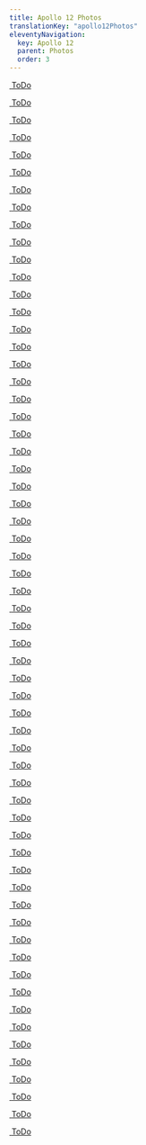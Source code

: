 ```yaml
---
title: Apollo 12 Photos
translationKey: "apollo12Photos"
eleventyNavigation:
  key: Apollo 12
  parent: Photos
  order: 3
---
```

<div class="pswp-gallery" id="my-gallery">
  <div class="photoContainer">

  <a href="/assets/img/apollo/apollo-12/AS12-46-6718.jpg" 
    data-pswp-width="2000" 
    data-pswp-height="2000" 
    target="_blank">
    <img src="/assets/img/apollo/apollo-12/thumbnails/AS12-46-6718.jpg" alt="" />
    <span class="pswp-caption-content">ToDo</span>
  </a>

  <a href="/assets/img/apollo/apollo-12/AS12-46-6726.jpg" 
    data-pswp-width="2000" 
    data-pswp-height="2000" 
    target="_blank">
    <img src="/assets/img/apollo/apollo-12/thumbnails/AS12-46-6726.jpg" alt="" />
    <span class="pswp-caption-content">ToDo</span>
  </a>

  <a href="/assets/img/apollo/apollo-12/AS12-46-6741.jpg" 
    data-pswp-width="2000" 
    data-pswp-height="2000" 
    target="_blank">
    <img src="/assets/img/apollo/apollo-12/thumbnails/AS12-46-6741.jpg" alt="" />
    <span class="pswp-caption-content">ToDo</span>
  </a>

  <a href="/assets/img/apollo/apollo-12/AS12-46-6751.jpg" 
    data-pswp-width="2000" 
    data-pswp-height="2000" 
    target="_blank">
    <img src="/assets/img/apollo/apollo-12/thumbnails/AS12-46-6751.jpg" alt="" />
    <span class="pswp-caption-content">ToDo</span>
  </a>

  <a href="/assets/img/apollo/apollo-12/AS12-46-6755.jpg" 
    data-pswp-width="2000" 
    data-pswp-height="2000" 
    target="_blank">
    <img src="/assets/img/apollo/apollo-12/thumbnails/AS12-46-6755.jpg" alt="" />
    <span class="pswp-caption-content">ToDo</span>
  </a>

  <a href="/assets/img/apollo/apollo-12/AS12-46-6777.jpg" 
    data-pswp-width="2000" 
    data-pswp-height="2000" 
    target="_blank">
    <img src="/assets/img/apollo/apollo-12/thumbnails/AS12-46-6777.jpg" alt="" />
    <span class="pswp-caption-content">ToDo</span>
  </a>

  <a href="/assets/img/apollo/apollo-12/AS12-46-6779.jpg" 
    data-pswp-width="2000" 
    data-pswp-height="2000" 
    target="_blank">
    <img src="/assets/img/apollo/apollo-12/thumbnails/AS12-46-6779.jpg" alt="" />
    <span class="pswp-caption-content">ToDo</span>
  </a>

  <a href="/assets/img/apollo/apollo-12/AS12-46-6784.jpg" 
    data-pswp-width="2000" 
    data-pswp-height="2000" 
    target="_blank">
    <img src="/assets/img/apollo/apollo-12/thumbnails/AS12-46-6784.jpg" alt="" />
    <span class="pswp-caption-content">ToDo</span>
  </a>

  <a href="/assets/img/apollo/apollo-12/AS12-46-6790.jpg" 
    data-pswp-width="2000" 
    data-pswp-height="2000" 
    target="_blank">
    <img src="/assets/img/apollo/apollo-12/thumbnails/AS12-46-6790.jpg" alt="" />
    <span class="pswp-caption-content">ToDo</span>
  </a>

  <a href="/assets/img/apollo/apollo-12/AS12-46-6791.jpg" 
    data-pswp-width="2000" 
    data-pswp-height="2000" 
    target="_blank">
    <img src="/assets/img/apollo/apollo-12/thumbnails/AS12-46-6791.jpg" alt="" />
    <span class="pswp-caption-content">ToDo</span>
  </a>

  <a href="/assets/img/apollo/apollo-12/AS12-46-6812.jpg" 
    data-pswp-width="2000" 
    data-pswp-height="2000" 
    target="_blank">
    <img src="/assets/img/apollo/apollo-12/thumbnails/AS12-46-6812.jpg" alt="" />
    <span class="pswp-caption-content">ToDo</span>
  </a>

  <a href="/assets/img/apollo/apollo-12/AS12-46-6813.jpg" 
    data-pswp-width="2000" 
    data-pswp-height="2000" 
    target="_blank">
    <img src="/assets/img/apollo/apollo-12/thumbnails/AS12-46-6813.jpg" alt="" />
    <span class="pswp-caption-content">ToDo</span>
  </a>

  <a href="/assets/img/apollo/apollo-12/AS12-46-6820.jpg" 
    data-pswp-width="2000" 
    data-pswp-height="2000" 
    target="_blank">
    <img src="/assets/img/apollo/apollo-12/thumbnails/AS12-46-6820.jpg" alt="" />
    <span class="pswp-caption-content">ToDo</span>
  </a>

  <a href="/assets/img/apollo/apollo-12/AS12-46-6838.jpg" 
    data-pswp-width="2000" 
    data-pswp-height="2000" 
    target="_blank">
    <img src="/assets/img/apollo/apollo-12/thumbnails/AS12-46-6838.jpg" alt="" />
    <span class="pswp-caption-content">ToDo</span>
  </a>

  <a href="/assets/img/apollo/apollo-12/AS12-46-6842.jpg" 
    data-pswp-width="2000" 
    data-pswp-height="2000" 
    target="_blank">
    <img src="/assets/img/apollo/apollo-12/thumbnails/AS12-46-6842.jpg" alt="" />
    <span class="pswp-caption-content">ToDo</span>
  </a>

  <a href="/assets/img/apollo/apollo-12/AS12-46-6865.jpg" 
    data-pswp-width="2000" 
    data-pswp-height="2000" 
    target="_blank">
    <img src="/assets/img/apollo/apollo-12/thumbnails/AS12-46-6865.jpg" alt="" />
    <span class="pswp-caption-content">ToDo</span>
  </a>

  <a href="/assets/img/apollo/apollo-12/AS12-47-6870.jpg" 
    data-pswp-width="2000" 
    data-pswp-height="2000" 
    target="_blank">
    <img src="/assets/img/apollo/apollo-12/thumbnails/AS12-47-6870.jpg" alt="" />
    <span class="pswp-caption-content">ToDo</span>
  </a>

  <a href="/assets/img/apollo/apollo-12/AS12-47-6875.jpg" 
    data-pswp-width="2000" 
    data-pswp-height="2000" 
    target="_blank">
    <img src="/assets/img/apollo/apollo-12/thumbnails/AS12-47-6875.jpg" alt="" />
    <span class="pswp-caption-content">ToDo</span>
  </a>

  <a href="/assets/img/apollo/apollo-12/AS12-47-6878.jpg" 
    data-pswp-width="2000" 
    data-pswp-height="2000" 
    target="_blank">
    <img src="/assets/img/apollo/apollo-12/thumbnails/AS12-47-6878.jpg" alt="" />
    <span class="pswp-caption-content">ToDo</span>
  </a>

  <a href="/assets/img/apollo/apollo-12/AS12-47-6897.jpg" 
    data-pswp-width="2000" 
    data-pswp-height="2000" 
    target="_blank">
    <img src="/assets/img/apollo/apollo-12/thumbnails/AS12-47-6897.jpg" alt="" />
    <span class="pswp-caption-content">ToDo</span>
  </a>

  <a href="/assets/img/apollo/apollo-12/AS12-47-6898.jpg" 
    data-pswp-width="2000" 
    data-pswp-height="2000" 
    target="_blank">
    <img src="/assets/img/apollo/apollo-12/thumbnails/AS12-47-6898.jpg" alt="" />
    <span class="pswp-caption-content">ToDo</span>
  </a>

  <a href="/assets/img/apollo/apollo-12/AS12-47-6910.jpg" 
    data-pswp-width="2000" 
    data-pswp-height="2000" 
    target="_blank">
    <img src="/assets/img/apollo/apollo-12/thumbnails/AS12-47-6910.jpg" alt="" />
    <span class="pswp-caption-content">ToDo</span>
  </a>

  <a href="/assets/img/apollo/apollo-12/AS12-47-6913.jpg" 
    data-pswp-width="2000" 
    data-pswp-height="2000" 
    target="_blank">
    <img src="/assets/img/apollo/apollo-12/thumbnails/AS12-47-6913.jpg" alt="" />
    <span class="pswp-caption-content">ToDo</span>
  </a>

  <a href="/assets/img/apollo/apollo-12/AS12-47-6916.jpg" 
    data-pswp-width="2000" 
    data-pswp-height="2000" 
    target="_blank">
    <img src="/assets/img/apollo/apollo-12/thumbnails/AS12-47-6916.jpg" alt="" />
    <span class="pswp-caption-content">ToDo</span>
  </a>

  <a href="/assets/img/apollo/apollo-12/AS12-47-6919.jpg" 
    data-pswp-width="2000" 
    data-pswp-height="2000" 
    target="_blank">
    <img src="/assets/img/apollo/apollo-12/thumbnails/AS12-47-6919.jpg" alt="" />
    <span class="pswp-caption-content">ToDo</span>
  </a>

  <a href="/assets/img/apollo/apollo-12/AS12-47-6921.jpg" 
    data-pswp-width="2000" 
    data-pswp-height="2000" 
    target="_blank">
    <img src="/assets/img/apollo/apollo-12/thumbnails/AS12-47-6921.jpg" alt="" />
    <span class="pswp-caption-content">ToDo</span>
  </a>

  <a href="/assets/img/apollo/apollo-12/AS12-47-6922.jpg" 
    data-pswp-width="2000" 
    data-pswp-height="2000" 
    target="_blank">
    <img src="/assets/img/apollo/apollo-12/thumbnails/AS12-47-6922.jpg" alt="" />
    <span class="pswp-caption-content">ToDo</span>
  </a>

  <a href="/assets/img/apollo/apollo-12/AS12-47-6928.jpg" 
    data-pswp-width="2000" 
    data-pswp-height="2000" 
    target="_blank">
    <img src="/assets/img/apollo/apollo-12/thumbnails/AS12-47-6928.jpg" alt="" />
    <span class="pswp-caption-content">ToDo</span>
  </a>

  <a href="/assets/img/apollo/apollo-12/AS12-47-6932.jpg" 
    data-pswp-width="2000" 
    data-pswp-height="2000" 
    target="_blank">
    <img src="/assets/img/apollo/apollo-12/thumbnails/AS12-47-6932.jpg" alt="" />
    <span class="pswp-caption-content">ToDo</span>
  </a>

  <a href="/assets/img/apollo/apollo-12/AS12-47-6955.jpg" 
    data-pswp-width="2000" 
    data-pswp-height="2000" 
    target="_blank">
    <img src="/assets/img/apollo/apollo-12/thumbnails/AS12-47-6955.jpg" alt="" />
    <span class="pswp-caption-content">ToDo</span>
  </a>

  <a href="/assets/img/apollo/apollo-12/AS12-47-6979.jpg" 
    data-pswp-width="2000" 
    data-pswp-height="2000" 
    target="_blank">
    <img src="/assets/img/apollo/apollo-12/thumbnails/AS12-47-6979.jpg" alt="" />
    <span class="pswp-caption-content">ToDo</span>
  </a>

  <a href="/assets/img/apollo/apollo-12/AS12-47-6981.jpg" 
    data-pswp-width="2000" 
    data-pswp-height="2000" 
    target="_blank">
    <img src="/assets/img/apollo/apollo-12/thumbnails/AS12-47-6981.jpg" alt="" />
    <span class="pswp-caption-content">ToDo</span>
  </a>

  <a href="/assets/img/apollo/apollo-12/AS12-47-6989.jpg" 
    data-pswp-width="2000" 
    data-pswp-height="2000" 
    target="_blank">
    <img src="/assets/img/apollo/apollo-12/thumbnails/AS12-47-6989.jpg" alt="" />
    <span class="pswp-caption-content">ToDo</span>
  </a>

  <a href="/assets/img/apollo/apollo-12/AS12-48-7034.jpg" 
    data-pswp-width="2000" 
    data-pswp-height="2000" 
    target="_blank">
    <img src="/assets/img/apollo/apollo-12/thumbnails/AS12-48-7034.jpg" alt="" />
    <span class="pswp-caption-content">ToDo</span>
  </a>

  <a href="/assets/img/apollo/apollo-12/AS12-48-7069.jpg" 
    data-pswp-width="2000" 
    data-pswp-height="2000" 
    target="_blank">
    <img src="/assets/img/apollo/apollo-12/thumbnails/AS12-48-7069.jpg" alt="" />
    <span class="pswp-caption-content">ToDo</span>
  </a>

  <a href="/assets/img/apollo/apollo-12/AS12-48-7071.jpg" 
    data-pswp-width="2000" 
    data-pswp-height="2000" 
    target="_blank">
    <img src="/assets/img/apollo/apollo-12/thumbnails/AS12-48-7071.jpg" alt="" />
    <span class="pswp-caption-content">ToDo</span>
  </a>

  <a href="/assets/img/apollo/apollo-12/AS12-48-7096.jpg" 
    data-pswp-width="2000" 
    data-pswp-height="2000" 
    target="_blank">
    <img src="/assets/img/apollo/apollo-12/thumbnails/AS12-48-7096.jpg" alt="" />
    <span class="pswp-caption-content">ToDo</span>
  </a>

  <a href="/assets/img/apollo/apollo-12/AS12-48-7099.jpg" 
    data-pswp-width="2000" 
    data-pswp-height="2000" 
    target="_blank">
    <img src="/assets/img/apollo/apollo-12/thumbnails/AS12-48-7099.jpg" alt="" />
    <span class="pswp-caption-content">ToDo</span>
  </a>

  <a href="/assets/img/apollo/apollo-12/AS12-48-7121.jpg" 
    data-pswp-width="2000" 
    data-pswp-height="2000" 
    target="_blank">
    <img src="/assets/img/apollo/apollo-12/thumbnails/AS12-48-7121.jpg" alt="" />
    <span class="pswp-caption-content">ToDo</span>
  </a>

  <a href="/assets/img/apollo/apollo-12/AS12-48-7133.jpg" 
    data-pswp-width="2000" 
    data-pswp-height="2000" 
    target="_blank">
    <img src="/assets/img/apollo/apollo-12/thumbnails/AS12-48-7133.jpg" alt="" />
    <span class="pswp-caption-content">ToDo</span>
  </a>

  <a href="/assets/img/apollo/apollo-12/AS12-49-7221.jpg" 
    data-pswp-width="2000" 
    data-pswp-height="2000" 
    target="_blank">
    <img src="/assets/img/apollo/apollo-12/thumbnails/AS12-49-7221.jpg" alt="" />
    <span class="pswp-caption-content">ToDo</span>
  </a>

  <a href="/assets/img/apollo/apollo-12/AS12-49-7243.jpg" 
    data-pswp-width="2000" 
    data-pswp-height="2000" 
    target="_blank">
    <img src="/assets/img/apollo/apollo-12/thumbnails/AS12-49-7243.jpg" alt="" />
    <span class="pswp-caption-content">ToDo</span>
  </a>

  <a href="/assets/img/apollo/apollo-12/AS12-49-7278.jpg" 
    data-pswp-width="2000" 
    data-pswp-height="2000" 
    target="_blank">
    <img src="/assets/img/apollo/apollo-12/thumbnails/AS12-49-7278.jpg" alt="" />
    <span class="pswp-caption-content">ToDo</span>
  </a>

  <a href="/assets/img/apollo/apollo-12/AS12-49-7281.jpg" 
    data-pswp-width="2000" 
    data-pswp-height="2000" 
    target="_blank">
    <img src="/assets/img/apollo/apollo-12/thumbnails/AS12-49-7281.jpg" alt="" />
    <span class="pswp-caption-content">ToDo</span>
  </a>

  <a href="/assets/img/apollo/apollo-12/AS12-49-7284.jpg" 
    data-pswp-width="2000" 
    data-pswp-height="2000" 
    target="_blank">
    <img src="/assets/img/apollo/apollo-12/thumbnails/AS12-49-7284.jpg" alt="" />
    <span class="pswp-caption-content">ToDo</span>
  </a>

  <a href="/assets/img/apollo/apollo-12/AS12-50-7326.jpg" 
    data-pswp-width="2000" 
    data-pswp-height="2000" 
    target="_blank">
    <img src="/assets/img/apollo/apollo-12/thumbnails/AS12-50-7326.jpg" alt="" />
    <span class="pswp-caption-content">ToDo</span>
  </a>

  <a href="/assets/img/apollo/apollo-12/AS12-50-7327.jpg" 
    data-pswp-width="2000" 
    data-pswp-height="2000" 
    target="_blank">
    <img src="/assets/img/apollo/apollo-12/thumbnails/AS12-50-7327.jpg" alt="" />
    <span class="pswp-caption-content">ToDo</span>
  </a>

  <a href="/assets/img/apollo/apollo-12/AS12-50-7364.jpg" 
    data-pswp-width="2000" 
    data-pswp-height="2000" 
    target="_blank">
    <img src="/assets/img/apollo/apollo-12/thumbnails/AS12-50-7364.jpg" alt="" />
    <span class="pswp-caption-content">ToDo</span>
  </a>

  <a href="/assets/img/apollo/apollo-12/AS12-50-7369.jpg" 
    data-pswp-width="2000" 
    data-pswp-height="2000" 
    target="_blank">
    <img src="/assets/img/apollo/apollo-12/thumbnails/AS12-50-7369.jpg" alt="" />
    <span class="pswp-caption-content">ToDo</span>
  </a>

  <a href="/assets/img/apollo/apollo-12/AS12-50-7372.jpg" 
    data-pswp-width="2000" 
    data-pswp-height="2000" 
    target="_blank">
    <img src="/assets/img/apollo/apollo-12/thumbnails/AS12-50-7372.jpg" alt="" />
    <span class="pswp-caption-content">ToDo</span>
  </a>

  <a href="/assets/img/apollo/apollo-12/AS12-50-7374.jpg" 
    data-pswp-width="2000" 
    data-pswp-height="2000" 
    target="_blank">
    <img src="/assets/img/apollo/apollo-12/thumbnails/AS12-50-7374.jpg" alt="" />
    <span class="pswp-caption-content">ToDo</span>
  </a>

  <a href="/assets/img/apollo/apollo-12/AS12-50-7402.jpg" 
    data-pswp-width="2000" 
    data-pswp-height="2000" 
    target="_blank">
    <img src="/assets/img/apollo/apollo-12/thumbnails/AS12-50-7402.jpg" alt="" />
    <span class="pswp-caption-content">ToDo</span>
  </a>

  <a href="/assets/img/apollo/apollo-12/AS12-50-7433.jpg" 
    data-pswp-width="2000" 
    data-pswp-height="2000" 
    target="_blank">
    <img src="/assets/img/apollo/apollo-12/thumbnails/AS12-50-7433.jpg" alt="" />
    <span class="pswp-caption-content">ToDo</span>
  </a>

  <a href="/assets/img/apollo/apollo-12/AS12-51-7479.jpg" 
    data-pswp-width="2000" 
    data-pswp-height="2000" 
    target="_blank">
    <img src="/assets/img/apollo/apollo-12/thumbnails/AS12-51-7479.jpg" alt="" />
    <span class="pswp-caption-content">ToDo</span>
  </a>

  <a href="/assets/img/apollo/apollo-12/AS12-51-7501.jpg" 
    data-pswp-width="2000" 
    data-pswp-height="2000" 
    target="_blank">
    <img src="/assets/img/apollo/apollo-12/thumbnails/AS12-51-7501.jpg" alt="" />
    <span class="pswp-caption-content">ToDo</span>
  </a>

  <a href="/assets/img/apollo/apollo-12/AS12-51-7506.jpg" 
    data-pswp-width="2000" 
    data-pswp-height="2000" 
    target="_blank">
    <img src="/assets/img/apollo/apollo-12/thumbnails/AS12-51-7506.jpg" alt="" />
    <span class="pswp-caption-content">ToDo</span>
  </a>

  <a href="/assets/img/apollo/apollo-12/AS12-51-7517.jpg" 
    data-pswp-width="2000" 
    data-pswp-height="2000" 
    target="_blank">
    <img src="/assets/img/apollo/apollo-12/thumbnails/AS12-51-7517.jpg" alt="" />
    <span class="pswp-caption-content">ToDo</span>
  </a>

  <a href="/assets/img/apollo/apollo-12/AS12-51-7547.jpg" 
    data-pswp-width="2000" 
    data-pswp-height="2000" 
    target="_blank">
    <img src="/assets/img/apollo/apollo-12/thumbnails/AS12-51-7547.jpg" alt="" />
    <span class="pswp-caption-content">ToDo</span>
  </a>

  <a href="/assets/img/apollo/apollo-12/AS12-51-7573.jpg" 
    data-pswp-width="2000" 
    data-pswp-height="2000" 
    target="_blank">
    <img src="/assets/img/apollo/apollo-12/thumbnails/AS12-51-7573.jpg" alt="" />
    <span class="pswp-caption-content">ToDo</span>
  </a>

  <a href="/assets/img/apollo/apollo-12/AS12-51-7577.jpg" 
    data-pswp-width="2000" 
    data-pswp-height="2000" 
    target="_blank">
    <img src="/assets/img/apollo/apollo-12/thumbnails/AS12-51-7577.jpg" alt="" />
    <span class="pswp-caption-content">ToDo</span>
  </a>

  <a href="/assets/img/apollo/apollo-12/AS12-55-8212.jpg" 
    data-pswp-width="2000" 
    data-pswp-height="2000" 
    target="_blank">
    <img src="/assets/img/apollo/apollo-12/thumbnails/AS12-55-8212.jpg" alt="" />
    <span class="pswp-caption-content">ToDo</span>
  </a>

</div>
</div>
